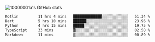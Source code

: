 ![10000001a's GitHub stats](https://github-readme-stats.vercel.app/api?username=10000001a&show_icons=true&theme=onedark&count_private=true)

<!-- [![Top Langs](https://github-readme-stats.vercel.app/api/top-langs/?username=10000001a&layout=compact&theme=onedark&langs_count=5)](https://github.com/anuraghazra/github-readme-stats) -->
<!--
**10000001a/10000001a** is a ✨ _special_ ✨ repository because its `README.md` (this file) appears on your GitHub profile.

Here are some ideas to get you started:

- 🔭 I’m currently working on ...
- 🌱 I’m currently learning ...
- 👯 I’m looking to collaborate on ...
- 🤔 I’m looking for help with ...
- 💬 Ask me about ...
- 📫 How to reach me: ...
- 😄 Pronouns: ...
- ⚡ Fun fact: ...
-->

<!--START_SECTION:waka-->

```txt
Kotlin         11 hrs 4 mins   █████████████░░░░░░░░░░░░   51.34 %
Dart           5 hrs 10 mins   ██████░░░░░░░░░░░░░░░░░░░   23.96 %
Python         4 hrs 15 mins   █████░░░░░░░░░░░░░░░░░░░░   19.75 %
TypeScript     33 mins         ▓░░░░░░░░░░░░░░░░░░░░░░░░   02.58 %
Markdown       11 mins         ▒░░░░░░░░░░░░░░░░░░░░░░░░   00.89 %
```

<!--END_SECTION:waka-->
